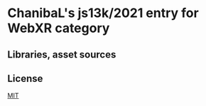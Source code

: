 ChanibaL's js13k/2021 entry for WebXR category
==============================================



Libraries, asset sources
------------------------


License
-------

[MIT](LICENSE.md)

